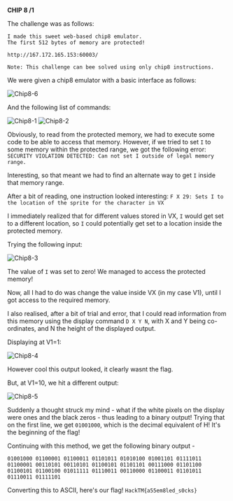 **CHIP 8 /1**

The challenge was as follows:

```
I made this sweet web-based chip8 emulator.
The first 512 bytes of memory are protected!

http://167.172.165.153:60003/

Note: This challenge can bee solved using only chip8 instructions.
```

We were given a chip8 emulator with a basic interface as follows:

![Chip8-6](https://user-images.githubusercontent.com/54789221/73665319-e6ed4600-46c6-11ea-8a6a-156b287c9f40.png)

And the following list of commands:

![Chip8-1](https://user-images.githubusercontent.com/54789221/73662981-c02d1080-46c2-11ea-95a3-fb88b8fed94b.png)
![Chip8-2](https://user-images.githubusercontent.com/54789221/73662998-c7541e80-46c2-11ea-8300-29ef73757457.png)

Obviously, to read from the protected memory, we had to execute some code to be able to access that memory.
However, if we tried to set `I` to some memory within the protected range, we got the following error:
`SECURITY VIOLATION DETECTED: Can not set I outside of legal memory range.`

Interesting, so that meant we had to find an alternate way to get `I` inside that memory range.

After a bit of reading, one instruction looked interesting: `F X 29: Sets I to the location of the sprite for the character in VX`

I immediately realized that for different values stored in VX, `I` would get set to a different location, so `I` could potentially get set to a location inside the protected memory.

Trying the following input:

![Chip8-3](https://user-images.githubusercontent.com/54789221/73663015-cde29600-46c2-11ea-8c1f-7917574525da.png)

The value of `I` was set to zero! We managed to access the protected memory!

Now, all I had to do was change the value inside VX (in my case V1), until I got access to the required memory.

I also realised, after a bit of trial and error, that I could read information from this memory using the display command `D X Y N`,
with X and Y being co-ordinates, and N the height of the displayed output.

Displaying at V1=1:

![Chip8-4](https://user-images.githubusercontent.com/54789221/73663032-d509a400-46c2-11ea-8979-a2a42d1fb9d6.png)

However cool this output looked, it clearly wasnt the flag.

But, at V1=10, we hit a different output:

![Chip8-5](https://user-images.githubusercontent.com/54789221/73663044-d935c180-46c2-11ea-8dfb-2d50e733d40e.png)

Suddenly a thought struck my mind - what if the white pixels on the display were ones and the black zeros - thus leading to a binary output!
Trying that on the first line, we get `01001000`, which is the decimal equivalent of H! It's the beginning of the flag!

Continuing with this method, we get the following binary output - 
```
01001000 01100001 01100011 01101011 01010100 01001101 01111011 01100001 00110101 00110101 01100101 01101101 00111000 01101100 01100101 01100100 01011111 01110011 00110000 01100011 01101011 01110011 01111101
```

Converting this to ASCII, here's our flag!
`HackTM{a55em8led_s0cks}`

